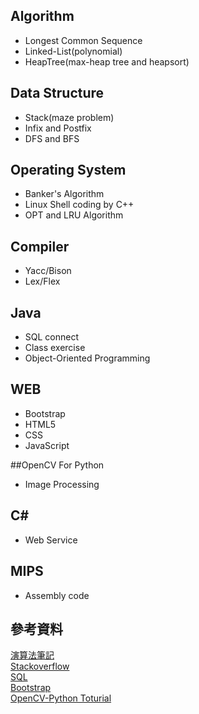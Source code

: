 
## Algorithm  

* Longest Common Sequence  
* Linked-List(polynomial)  
* HeapTree(max-heap tree and heapsort)


## Data Structure  

* Stack(maze problem)  
* Infix and Postfix  
* DFS and BFS  

## Operating System

* Banker's Algorithm  
* Linux Shell coding by C++  
* OPT and LRU Algorithm  

## Compiler

* Yacc/Bison  
* Lex/Flex  

## Java  

* SQL connect  
* Class exercise  
* Object-Oriented Programming  

## WEB  

* Bootstrap  
* HTML5  
* CSS  
* JavaScript  

##OpenCV For Python  
* Image Processing 

## C#  

* Web Service  

## MIPS  

* Assembly code  





## 參考資料  
[演算法筆記](http://www.csie.ntnu.edu.tw/~u91029/Algorithm.html)  
[Stackoverflow](http://stackoverflow.com/)  
[SQL](https://www.w3schools.com/sql/)  
[Bootstrap](https://kkbruce.tw/bs3/CSS)  
[OpenCV-Python Toturial](https://opencv-python-tutroals.readthedocs.io/en/latest/py_tutorials/py_tutorials.html)
